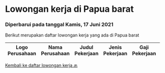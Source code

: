 
  # Lowongan kerja di Papua barat

  ### Diperbarui pada tanggal Kamis, 17 Juni 2021

  Berikut merupakan daftar lowongan kerja yang ada di Papua barat

  |Logo Perusahaan | Nama Perusahaan | Judul Pekerjaan | Jenis Pekerjaan | Gaji Pekerjaan | Lokasi | Deskripsi | Tanggal diunggah | Pranala |
  | -------------- | --------------- | --------------- | --------- | --------- | -------------- | ------- | ----------- | ----------- |
  

  [Kembali ke daftar lowongan kerja 🔙](../README.md#daftar-lowongan-kerja)
  